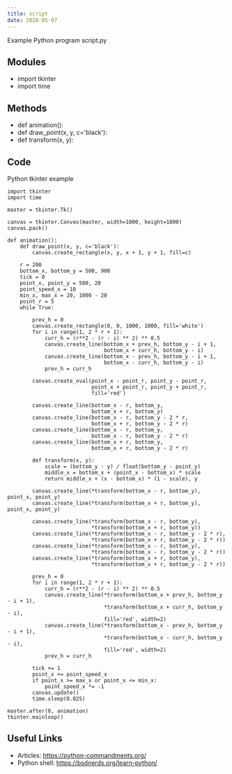 ```yaml
---
title: script
date: 2020-05-07
---
```

Example Python program script.py

## Modules

* import tkinter
* import time

## Methods

* def animation():
* def draw_point(x, y, c='black'):
* def transform(x, y):

## Code

Python tkinter example

    import tkinter
    import time
    
    master = tkinter.Tk()
    
    canvas = tkinter.Canvas(master, width=1000, height=1000)
    canvas.pack()
    
    def animation():
        def draw_point(x, y, c='black'):
            canvas.create_rectangle(x, y, x + 1, y + 1, fill=c)
    
        r = 200
        bottom_x, bottom_y = 500, 900
        tick = 0
        point_x, point_y = 500, 20
        point_speed_x = 10
        min_x, max_x = 20, 1000 - 20
        point_r = 5
        while True:
    
            prev_h = 0
            canvas.create_rectangle(0, 0, 1000, 1000, fill='white')
            for i in range(1, 2 * r + 1):
                curr_h = (r**2 - (r - i) ** 2) ** 0.5
                canvas.create_line(bottom_x + prev_h, bottom_y - i + 1,
                                   bottom_x + curr_h, bottom_y - i)
                canvas.create_line(bottom_x - prev_h, bottom_y - i + 1,
                                   bottom_x - curr_h, bottom_y - i)
                prev_h = curr_h
    
            canvas.create_oval(point_x - point_r, point_y - point_r,
                               point_x + point_r, point_y + point_r,
                               fill='red')
    
            canvas.create_line(bottom_x - r, bottom_y,
                               bottom_x + r, bottom_y)
            canvas.create_line(bottom_x - r, bottom_y - 2 * r,
                               bottom_x + r, bottom_y - 2 * r)
            canvas.create_line(bottom_x - r, bottom_y,
                               bottom_x - r, bottom_y - 2 * r)
            canvas.create_line(bottom_x + r, bottom_y,
                               bottom_x + r, bottom_y - 2 * r)
    
            def transform(x, y):
                scale = (bottom_y - y) / float(bottom_y - point_y)
                middle_x = bottom_x + (point_x - bottom_x) * scale
                return middle_x + (x - bottom_x) * (1 - scale), y
    
            canvas.create_line(*transform(bottom_x - r, bottom_y), point_x, point_y)
            canvas.create_line(*transform(bottom_x + r, bottom_y), point_x, point_y)
    
            canvas.create_line(*transform(bottom_x - r, bottom_y),
                               *transform(bottom_x + r, bottom_y))
            canvas.create_line(*transform(bottom_x - r, bottom_y - 2 * r),
                               *transform(bottom_x + r, bottom_y - 2 * r))
            canvas.create_line(*transform(bottom_x - r, bottom_y),
                               *transform(bottom_x - r, bottom_y - 2 * r))
            canvas.create_line(*transform(bottom_x + r, bottom_y),
                               *transform(bottom_x + r, bottom_y - 2 * r))
    
            prev_h = 0
            for i in range(1, 2 * r + 1):
                curr_h = (r**2 - (r - i) ** 2) ** 0.5
                canvas.create_line(*transform(bottom_x + prev_h, bottom_y - i + 1),
                                   *transform(bottom_x + curr_h, bottom_y - i),
                                   fill='red', width=2)
                canvas.create_line(*transform(bottom_x - prev_h, bottom_y - i + 1),
                                   *transform(bottom_x - curr_h, bottom_y - i),
                                   fill='red', width=2)
                prev_h = curr_h
    
            tick += 1
            point_x += point_speed_x
            if point_x >= max_x or point_x <= min_x:
                point_speed_x *= -1
            canvas.update()
            time.sleep(0.025)
    
    master.after(0, animation)
    tkinter.mainloop()

## Useful Links

- Articles: https://python-commandments.org/
- Python shell: https://bsdnerds.org/learn-python/
